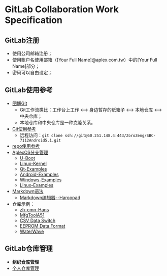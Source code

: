 # GitLab Collaboration Work Specification

## GitLab注册

* 使用公司邮箱注册；
* 使用账户名使用邮箱（[Your Full Name]@aplex.com.tw）中的[Your Full Name]部分；
* 密码可以自由设定；

## GitLab使用参考

* [图解Git](https://marklodato.github.io/visual-git-guide/index-zh-cn.html)
  * Git工作流类比：工作台上工作 <--> 身边暂存的纸箱子 <--> 本地仓库 <--> 中央仓库；
  * 本地仓库和中央仓库是一种克隆关系。
* [Git使用参考](https://github.com/AplexOS/zh-cmn-Hans/tree/GitLab-Push-Source-Code_All_SPEC)
  * 远程访问：`git clone ssh://git@60.251.148.4:443/ZoroZeng/SBC-7112Android5.1.git`
* [repo使用参考](https://github.com/ZoroZeng/manifest)
* [AplexOS分支管理](https://github.com/AplexOS)
  * [U-Boot](https://github.com/AplexOS/U-Boot)
  * [Linux-Kernel](https://github.com/AplexOS/Linux-Kernel)
  * [Qt-Examples](https://github.com/AplexOS/Qt-Examples)
  * [Android-Examples](https://github.com/AplexOS/Android-Examples)
  * [Windows-Examples](https://github.com/AplexOS/Windows-Examples)
  * [Linux-Examples](https://github.com/AplexOS/Linux-Examples)
* [Markdown语法](http://wowubuntu.com/markdown/)
  * [Markdown编辑器--Haroopad](http://pad.haroopress.com/)
* 仓库示例：
  * [zh-cmn-Hans](https://github.com/AplexOS/zh-cmn-Hans)
  * [MfgToolA51](https://github.com/ZengjfOS/MfgToolA51)
  * [CSV Data Switch](https://github.com/ZengjfOS/CSVDataSwitch)
  * [EEPROM Data Format](https://github.com/ZengjfOS/EEPROMData)
  * [WaterWave](https://github.com/ZengjfOS/WaterWave)

## GitLab仓库管理

* [**组织仓库管理**](OrganizationRep.md)
* [个人仓库管理](PersonalRep.md)



